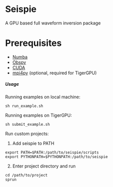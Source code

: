 # Seispie
A GPU based full waveform inversion package

# Prerequisites

* [Numba](https://numba.pydata.org)
* [Obspy](https://obspy.org)
* [CUDA](https://developer.nvidia.com/cuda-zone)
* [mpi4py](https://mpi4py.readthedocs.io/en/stable/) (optional, required for TigerGPU)

##### Usage
Running examples on local machine:
````
sh run_example.sh
````

Running examples on TigerGPU:
````
sh submit_example.sh
````

Run custom projects:
1. Add seispie to PATH
````
export PATH=$PATH:/path/to/seispie/scripts
export PYTHONPATH=$PYTHONPATH:/path/to/seispie
````
2. Enter project directory and run
````
cd /path/to/project
sprun
````